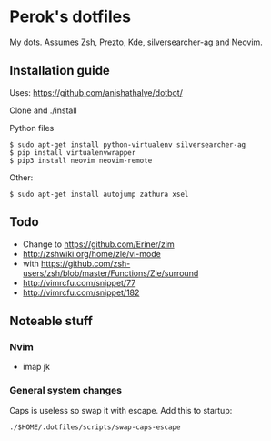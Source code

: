 # Perok's dotfiles

My dots. Assumes Zsh, Prezto, Kde, silversearcher-ag and Neovim.

Installation guide
------------------

Uses: https://github.com/anishathalye/dotbot/

Clone and ./install

Python files

    $ sudo apt-get install python-virtualenv silversearcher-ag
    $ pip install virtualenvwrapper
    $ pip3 install neovim neovim-remote

Other:

    $ sudo apt-get install autojump zathura xsel

Todo
----

* Change to https://github.com/Eriner/zim
* http://zshwiki.org/home/zle/vi-mode
* with https://github.com/zsh-users/zsh/blob/master/Functions/Zle/surround
* http://vimrcfu.com/snippet/77
* http://vimrcfu.com/snippet/182

Noteable stuff
--------------

### Nvim

* imap jk <Esc>

### General system changes

Caps is useless so swap it with escape. Add this to startup:

    ./$HOME/.dotfiles/scripts/swap-caps-escape

